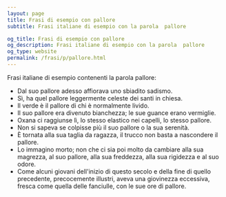 ```yaml
---
layout: page
title: Frasi di esempio con pallore 
subtitle: Frasi italiane di esempio con la parola  pallore

og_title: Frasi di esempio con pallore 
og_description: Frasi italiane di esempio con la parola  pallore
og_type: website
permalink: /frasi/p/pallore.html
---
```


Frasi italiane di esempio contenenti la parola pallore:


- Dal suo pallore adesso affiorava uno sbiadito sadismo.
- Sì, ha quel pallore leggermente celeste dei santi in chiesa.
- Il verde è il pallore di chi è normalmente livido.
- Il suo pallore era divenuto bianchezza; le sue guance erano vermiglie.
- Oxana ci raggiunse lì, lo stesso elastico nei capelli, lo stesso pallore.
- Non si sapeva se colpisse più il suo pallore o la sua serenità.
- È tornata alla sua taglia da ragazza, il trucco non basta a nascondere il pallore.
- Lo immagino morto; non che ci sia poi molto da cambiare alla sua magrezza, al suo pallore, alla sua freddezza, alla sua rigidezza e al suo odore.
- Come alcuni giovani dell'inizio di questo secolo e della fine di quello precedente, precocemente illustri, aveva una giovinezza eccessiva, fresca come quella delle fanciulle, con le sue ore di pallore.
